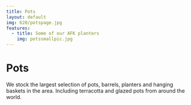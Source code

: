 ```yaml
---
title: Pots
layout: default
img: 620/potspage.jpg
features:
  - title: Some of our AFK planters
    img: potssmallpic.jpg
---
```


# Pots

We stock the largest selection of pots, barrels, planters and hanging baskets in the area.
Including terracotta and glazed pots from around the world.
